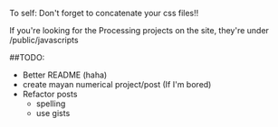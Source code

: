 To self: Don't forget to concatenate your css files!!

If you're looking for the Processing projects on the site, they're under /public/javascripts

##TODO:
* Better README (haha)
* create mayan numerical project/post (If I'm bored)
* Refactor posts
  * spelling
  * use gists
